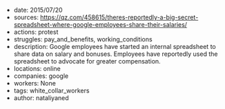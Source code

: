 - date: 2015/07/20
- sources: https://qz.com/458615/theres-reportedly-a-big-secret-spreadsheet-where-google-employees-share-their-salaries/
- actions: protest
- struggles: pay_and_benefits, working_conditions
- description: Google employees have started an internal spreadsheet to share data on salary and bonuses. Employees have reportedly used the spreadsheet to advocate for greater compensation. 
- locations: online
- companies: google
- workers: None
- tags: white_collar_workers
- author: nataliyaned
